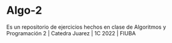 # Algo-2

Es un repositorio de ejercicios hechos en clase de Algoritmos y Programación 2 | Catedra Juarez | 1C 2022 | FIUBA
